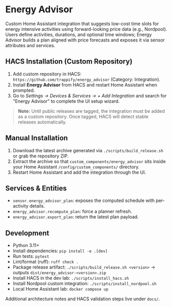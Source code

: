 # Energy Advisor

Custom Home Assistant integration that suggests low-cost time slots for energy intensive activities using forward-looking price data (e.g., Nordpool). Users define activities, durations, and optional time windows; Energy Advisor builds a plan aligned with price forecasts and exposes it via sensor attributes and services.

## HACS Installation (Custom Repository)

1. Add custom repository in HACS: `https://github.com/trappify/energy_advisor` (Category: Integration).
2. Install **Energy Advisor** from HACS and restart Home Assistant when prompted.
3. Go to *Settings → Devices & Services → + Add Integration* and search for "Energy Advisor" to complete the UI setup wizard.

> **Note:** Until public releases are tagged, the integration must be added as a custom repository. Once tagged, HACS will detect stable releases automatically.

## Manual Installation

1. Download the latest archive generated via `./scripts/build_release.sh` or grab the repository ZIP.
2. Extract the archive so that `custom_components/energy_advisor` sits inside your Home Assistant `/config/custom_components/` directory.
3. Restart Home Assistant and add the integration through the UI.

## Services & Entities

- `sensor.energy_advisor_plan`: exposes the computed schedule with per-activity details.
- `energy_advisor.recompute_plan`: force a planner refresh.
- `energy_advisor.export_plan`: return the latest plan payload.

## Development

- Python 3.11+
- Install dependencies: `pip install -e .[dev]`
- Run tests: `pytest`
- Lint/format (ruff): `ruff check .`
- Package release artifact: `./scripts/build_release.sh <version>` → outputs `dist/energy_advisor-<version>.zip`
- Install HACS in the dev lab: `./scripts/install_hacs.sh`
- Install Nordpool custom integration: `./scripts/install_nordpool.sh`
- Local Home Assistant lab: `docker compose up`

Additional architecture notes and HACS validation steps live under `docs/`.
